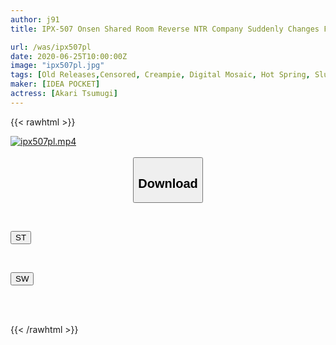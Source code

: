 ```yaml
---
author: j91
title: IPX-507 Onsen Shared Room Reverse NTR Company Suddenly Changes Female Employees Who Are Quiet And Mature! I Continued To Be A Slut Until The Semen Died. Akari Tsumugi

url: /was/ipx507pl
date: 2020-06-25T10:00:00Z
image: "ipx507pl.jpg"
tags: [Old Releases,Censored, Creampie, Digital Mosaic, Hot Spring, Slut, Solowork, Sweat]
maker: [IDEA POCKET]
actress: [Akari Tsumugi]
---
```



{{< rawhtml >}}

<div class="video" data-videoid="L2Gg177XgQcRB6g">
    <a href="javascript:;">
        <img src="/was/ipx507pl/ipx507pl.jpg" width="WIDTH" height="HEIGHT" alt="ipx507pl.mp4" loading="lazy">
    </a>
</div>

<script type="text/javascript" src="https://j91.asia/asset/on-demand-st.js"></script>

<br>
  <link rel="stylesheet" href="https://j91.asia/asset/bs5.css">
  
  <center>
  <button class="btn btn-primary" type="button" data-bs-toggle="collapse" data-bs-target=".multi-collapse" aria-expanded="false" aria-controls="multiCollapseExample1 multiCollapseExample2"><h2>Download</h2></button></center>
</p>
<div class="row">
  <div class="col">
    <div class="collapse multi-collapse" id="multiCollapseExample1">
      <div class="card card-body">
	      	      <br>
<div class="buttons">  
<p><a href="https://streamtape.to/v/L2Gg177XgQcRB6g" target="_blank"><button class="btn-hover color-3"><i class="fa fa-download"></i> ST</button></a></p></div>
    </div>
  </div>
</div>
  <div class="col">
    <div class="collapse multi-collapse" id="multiCollapseExample2">
      <div class="card card-body">
	      <br>
<div class="buttons">
<p><a href="https://flaswish.com/w6nuk4k5lz9z" target="_blank"><button class="btn-hover color-2"><i class="fa fa-download"></i> SW</button></a></p></div>
<br><br>
      </div>
    </div>
  </div>
</div>

{{< /rawhtml >}}
